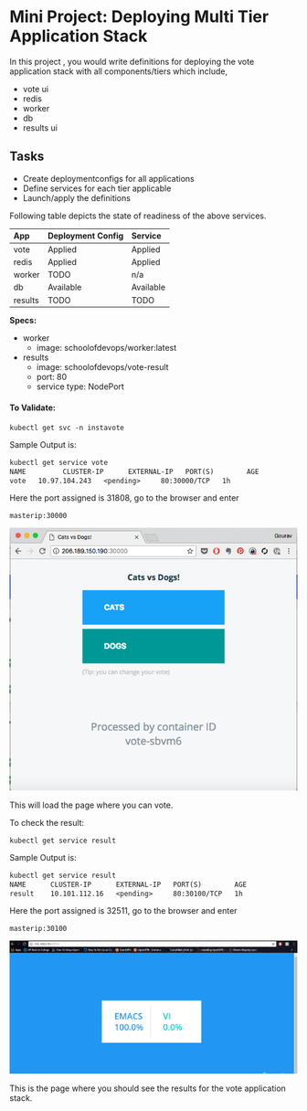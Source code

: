 # Mini Project: Deploying Multi Tier Application Stack

In this project , you would write definitions for deploying the vote application stack with all components/tiers which include,

  * vote ui
  * redis
  * worker
  * db
  * results ui

## Tasks

  * Create deploymentconfigs for all applications
  * Define services for each tier applicable
  * Launch/apply the definitions


Following table depicts the state of readiness of the above services.

| App     | Deployment Config   | Service |
| :------------- | :------------- | :------------- |
| vote       | Applied       | Applied       |
| redis       | Applied       | Applied       |
| worker       | TODO       | n/a       |
| db       | Available       | Available       |
| results       | TODO       | TODO       |


**Specs:**

  * worker
    * image: schoolofdevops/worker:latest
  * results
    * image: schoolofdevops/vote-result
    * port: 80
    * service type: NodePort



#### To Validate:

```
kubectl get svc -n instavote
```
Sample Output is:
```
kubectl get service vote
NAME         CLUSTER-IP      EXTERNAL-IP   PORT(S)        AGE
vote   10.97.104.243   <pending>     80:30000/TCP   1h
```
Here the port assigned is 31808, go to the browser and enter
```
masterip:30000
```

![Front-End.\label{fig:captioned_image}](images/vote-rc.png)

This will load the page where you can vote.

To check the result:
```
kubectl get service result
```
Sample Output is:
```
kubectl get service result
NAME      CLUSTER-IP      EXTERNAL-IP   PORT(S)        AGE
result    10.101.112.16   <pending>     80:30100/TCP   1h
```
Here the port assigned is 32511, go to the browser and enter
```
masterip:30100
```
![Result Page.\label{fig:captioned_image}](images/Result.png)

This is the page where you should see the results for the vote application stack.
